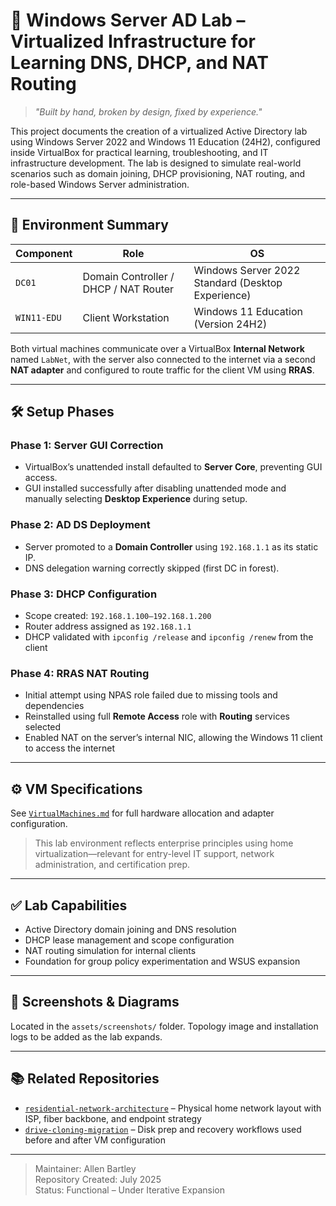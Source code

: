 # 🧪 Windows Server AD Lab – Virtualized Infrastructure for Learning DNS, DHCP, and NAT Routing

> *"Built by hand, broken by design, fixed by experience."*

This project documents the creation of a virtualized Active Directory lab using Windows Server 2022 and Windows 11 Education (24H2), configured inside VirtualBox for practical learning, troubleshooting, and IT infrastructure development. The lab is designed to simulate real-world scenarios such as domain joining, DHCP provisioning, NAT routing, and role-based Windows Server administration.

---

## 🧱 Environment Summary

| Component | Role | OS |
|-----------|------|----|
| `DC01` | Domain Controller / DHCP / NAT Router | Windows Server 2022 Standard (Desktop Experience) |
| `WIN11-EDU` | Client Workstation | Windows 11 Education (Version 24H2) |

Both virtual machines communicate over a VirtualBox **Internal Network** named `LabNet`, with the server also connected to the internet via a second **NAT adapter** and configured to route traffic for the client VM using **RRAS**.

---

## 🛠️ Setup Phases

### Phase 1: Server GUI Correction
- VirtualBox’s unattended install defaulted to **Server Core**, preventing GUI access.
- GUI installed successfully after disabling unattended mode and manually selecting **Desktop Experience** during setup.

### Phase 2: AD DS Deployment
- Server promoted to a **Domain Controller** using `192.168.1.1` as its static IP.
- DNS delegation warning correctly skipped (first DC in forest).

### Phase 3: DHCP Configuration
- Scope created: `192.168.1.100–192.168.1.200`
- Router address assigned as `192.168.1.1`
- DHCP validated with `ipconfig /release` and `ipconfig /renew` from the client

### Phase 4: RRAS NAT Routing
- Initial attempt using NPAS role failed due to missing tools and dependencies
- Reinstalled using full **Remote Access** role with **Routing** services selected
- Enabled NAT on the server’s internal NIC, allowing the Windows 11 client to access the internet

---

## ⚙️ VM Specifications

See [`VirtualMachines.md`](VirtualMachines.md) for full hardware allocation and adapter configuration.

> This lab environment reflects enterprise principles using home virtualization—relevant for entry-level IT support, network administration, and certification prep.

---

## ✅ Lab Capabilities

- Active Directory domain joining and DNS resolution
- DHCP lease management and scope configuration
- NAT routing simulation for internal clients
- Foundation for group policy experimentation and WSUS expansion

---

## 📸 Screenshots & Diagrams

Located in the `assets/screenshots/` folder. Topology image and installation logs to be added as the lab expands.

---

## 📚 Related Repositories

- [`residential-network-architecture`](https://github.com/Allen-Bartley/residential-network-architecture) – Physical home network layout with ISP, fiber backbone, and endpoint strategy
- [`drive-cloning-migration`](https://github.com/Allen-Bartley/drive-cloning-migration) – Disk prep and recovery workflows used before and after VM configuration

---

> Maintainer: Allen Bartley  
> Repository Created: July 2025  
> Status: Functional – Under Iterative Expansion
